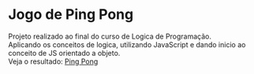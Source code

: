 # Jogo de Ping Pong

Projeto realizado ao final do curso de Logica de Programação.<br>
Aplicando os conceitos de logica, utilizando JavaScript e dando inicio ao conceito de JS orientado a objeto.
<br>
Veja o resultado: <a href="https://anacarolinaks.github.io/ping-pong-devsamurai/">Ping Pong</a>
